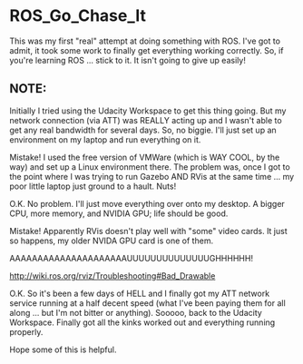 # ROS_Go_Chase_It

This was my first "real" attempt at doing something with ROS.  I've got to admit, it took some work to finally get everything working correctly.  So, if you're learning ROS ... stick to it.  It isn't going to give up easily!

## NOTE:
Initially I tried using the Udacity Workspace to get this thing going.  But my network connection (via ATT) was REALLY acting up and I wasn't able to get any real bandwidth for several days.  So, no biggie.  I'll just set up an environment on my laptop and run everything on it. 

Mistake!  I used the free version of VMWare (which is WAY COOL, by the way) and set up a Linux environment there.  The problem was, once I got to the point where I was trying to run Gazebo AND RVis at the same time ... my poor little laptop just ground to a hault.  Nuts!

O.K.  No problem.  I'll just move everything over onto my desktop.  A bigger CPU, more memory, and NVIDIA GPU; life should be good.

Mistake!  Apparently RVis doesn't play well with "some" video cards.  It just so happens, my older NVIDA GPU card is one of them. 

AAAAAAAAAAAAAAAAAAAAAUUUUUUUUUUUUUUGHHHHHH!

http://wiki.ros.org/rviz/Troubleshooting#Bad_Drawable

O.K.  So it's been a few days of HELL and I finally got my ATT network service running at a half decent speed (what I've been paying them for all along ... but I'm not bitter or anything).  Sooooo, back to the Udacity Workspace.  Finally got all the kinks worked out and everything running properly.  

Hope some of this is helpful.
